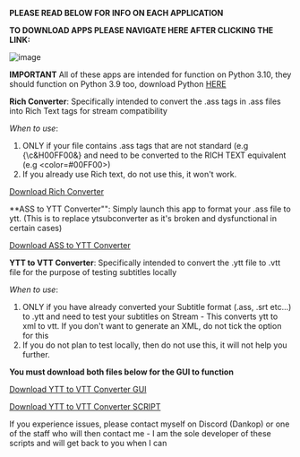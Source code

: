 **PLEASE READ BELOW FOR INFO ON EACH APPLICATION**

**TO DOWNLOAD APPS PLEASE NAVIGATE HERE AFTER CLICKING THE LINK:**

![image](https://github.com/user-attachments/assets/db5ca23d-6a33-43ec-a658-71f549b6e905)

**IMPORTANT**
All of these apps are intended for function on Python 3.10, they should function on Python 3.9 too, download Python [HERE](https://www.python.org/downloads/)

**Rich Converter**:
Specifically intended to convert the .ass tags in .ass files into Rich Text tags for stream compatibility

_When to use_:
1) ONLY if your file contains .ass tags that are not standard (e.g {\c&H00FF00&} and need to be converted to the RICH TEXT equivalent (e.g <color=#00FF00>)
2) If you already use Rich text, do not use this, it won't work.

[Download Rich Converter](https://github.com/DanKop1/Subtitles/blob/main/Rich%20Converter.py)

**ASS to YTT Converter"":
Simply launch this app to format your .ass file to ytt. (This is to replace ytsubconverter as it's broken and dysfunctional in certain cases)

[Download ASS to YTT Converter](https://github.com/DanKop1/AI-Sponge-Rehydrated-Subtitle-Tools/blob/main/ASS2YTT%20Converter)

**YTT to VTT Converter**:
Specifically intended to convert the .ytt file to .vtt file for the purpose of testing subtitles locally

_When to use_:
1) ONLY if you have already converted your Subtitle format (.ass, .srt etc...) to .ytt and need to test your subtitles on Stream - This converts ytt to xml to vtt. If you don't want to generate an XML, do not tick the option for this
2) If you do not plan to test locally, then do not use this, it will not help you further.

**You must download both files below for the GUI to function**

[Download YTT to VTT Converter GUI](https://github.com/DanKop1/Subtitles/blob/main/YTT2VTT%20Converter.py)

[Download YTT to VTT Converter SCRIPT](https://github.com/DanKop1/AI-Sponge-Rehydrated-Subtitle-Tools/blob/main/convert_ytt2vtt.py)
   
If you experience issues, please contact myself on Discord (Dankop) or one of the staff who will then contact me - I am the sole developer of these scripts and will get back to you when I can
